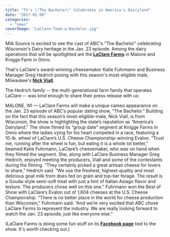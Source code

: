 ```yaml
---
title: "TV's \"The Bachelor\" Celebrates in America's Dairyland"
date: "2017-01-09"
categories: 
  - "news"
coverImage: "LaClare-Team-w-Bachelor.jpg"
---
```


Milk Source is excited to see the cast of ABC's "The Bachelor" celebrating Wisconsin's Dairy heritage in the Jan. 23 episode. Among the dairy operations that will be spotlighted are the **[LaClare Farms](http://www.laclarefarm.com/)** in Malone and Knigge Farm in Omro.

That's LaClare's award-winning cheesemaker Katie Fuhrmann and Business Manager Greg Hedrich posing with this season's most-eligible male, Milwaukee's **[Nick Viall](https://www.facebook.com/TheBachelor/?fref=ts)**. 

The Hedrich family -- the multi-generational farm family that operates LaClare -- was kind enough to share their press release with us:

MALONE, WI — LaClare Farms will make a unique cameo appearance on the Jan. 23 episode of ABC’s popular dating show, “The Bachelor.” Building on the fact that this season’s most-eligible-male, Nick Viall, is from Wisconsin, the show is highlighting the state’s reputation as “America’s Dairyland.” The show filmed its “group date” segment at Knigge Farms in Omro where the ladies vying for his heart competed in a race, featuring a 10-lb. wheel of LaClare’s U.S. Cheese Championship-winning Evalon. “Trust me, running after the wheel is fun, but eating it is a whole lot better,” beamed Katie Fuhrmann, LaClare’s cheesemaker, who was on hand when they filmed the segment. She, along with LaClare Business Manager Greg Hedrich, enjoyed meeting the producers, Viall and some of the contestants during the filming. “They certainly picked a great artisan cheese for lovers to share,” Hedrich said. “We use the freshest, highest-quality and most delicious goat milk from does fed on grain and top-tier forage. The result is a Gouda-style semi-soft treat with just a hint of Italian Asiago flavor and texture. The producers chose well on this one.” Fuhrmann won the Best of Show with LaClare’s Evalon out of 1,604 cheeses at the U.S. Cheese Championship. “There is no better place in the world for cheese production than Wisconsin,” Fuhrmann said. “And we’re very excited that ABC chose LaClare Farms to represent the industry. We are really looking forward to watch the Jan. 23 episode, just like everyone else.”

(LaClare Farms is doing some fun stuff on its **[Facebook page](https://www.facebook.com/laclarefarms/)** tied to the show. It's worth checking out.)
